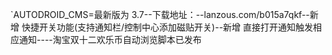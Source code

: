 `AUTODROID_CMS=最新版为 3.7--下载地址：--lanzous.com/b015a7qkf--新增 快捷开关功能(支持通知栏/控制中心添加磁贴开关)--新增 直接打开通知触发相应通知----淘宝双十二欢乐币自动浏览脚本已发布
